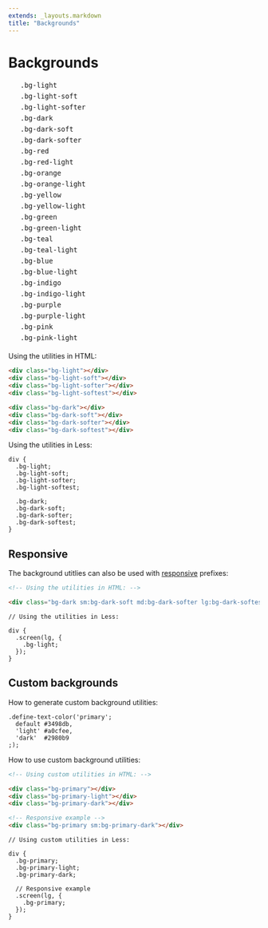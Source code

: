 ```yaml
---
extends: _layouts.markdown
title: "Backgrounds"
---
```


# Backgrounds

<table class="text-sm" style="border-collapse: separate; border-spacing: 0; width: 100%;">
  <tr>
    <td class="w-24 h-12 bg-light border-b border-dark-overlay-softer"></td>
    <td class="border-b border-dark-overlay-softer py-3 px-6" style="vertical-align: middle;"><code>.bg-light</code></td>
  </tr>
  <tr>
    <td class="w-24 h-12 bg-light-soft border-b border-dark-overlay-softer"></td>
    <td class="border-b border-dark-overlay-softer py-3 px-6" style="vertical-align: middle;"><code>.bg-light-soft</code></td>
  </tr>
  <tr>
    <td class="w-24 h-12 bg-light-softer border-b border-dark-overlay-softer"></td>
    <td class="border-b border-dark-overlay-softer py-3 px-6" style="vertical-align: middle;"><code>.bg-light-softer</code></td>
  </tr>
  <tr>
    <td class="w-24 h-12 bg-dark border-b border-dark-overlay-softer"></td>
    <td class="border-b border-dark-overlay-softer py-3 px-6" style="vertical-align: middle;"><code>.bg-dark</code></td>
  </tr>
  <tr>
    <td class="w-24 h-12 bg-dark-soft border-b border-dark-overlay-softer"></td>
    <td class="border-b border-dark-overlay-softer py-3 px-6" style="vertical-align: middle;"><code>.bg-dark-soft</code></td>
  </tr>
  <tr>
    <td class="w-24 h-12 bg-dark-softer border-b border-dark-overlay-softer"></td>
    <td class="border-b border-dark-overlay-softer py-3 px-6" style="vertical-align: middle;"><code>.bg-dark-softer</code></td>
  </tr>
  <tr>
    <td class="w-24 h-12 bg-red border-b border-dark-overlay-softer"></td>
    <td class="border-b border-dark-overlay-softer py-3 px-6" style="vertical-align: middle;"><code>.bg-red</code></td>
  </tr>
  <tr>
    <td class="w-24 h-12 bg-red-light border-b border-dark-overlay-softer"></td>
    <td class="border-b border-dark-overlay-softer py-3 px-6" style="vertical-align: middle;"><code>.bg-red-light</code></td>
  </tr>
  <tr>
    <td class="w-24 h-12 bg-orange border-b border-dark-overlay-softer"></td>
    <td class="border-b border-dark-overlay-softer py-3 px-6" style="vertical-align: middle;"><code>.bg-orange</code></td>
  </tr>
  <tr>
    <td class="w-24 h-12 bg-orange-light border-b border-dark-overlay-softer"></td>
    <td class="border-b border-dark-overlay-softer py-3 px-6" style="vertical-align: middle;"><code>.bg-orange-light</code></td>
  </tr>
  <tr>
    <td class="w-24 h-12 bg-yellow border-b border-dark-overlay-softer"></td>
    <td class="border-b border-dark-overlay-softer py-3 px-6" style="vertical-align: middle;"><code>.bg-yellow</code></td>
  </tr>
  <tr>
    <td class="w-24 h-12 bg-yellow-light border-b border-dark-overlay-softer"></td>
    <td class="border-b border-dark-overlay-softer py-3 px-6" style="vertical-align: middle;"><code>.bg-yellow-light</code></td>
  </tr>
  <tr>
    <td class="w-24 h-12 bg-green border-b border-dark-overlay-softer"></td>
    <td class="border-b border-dark-overlay-softer py-3 px-6" style="vertical-align: middle;"><code>.bg-green</code></td>
  </tr>
  <tr>
    <td class="w-24 h-12 bg-green-light border-b border-dark-overlay-softer"></td>
    <td class="border-b border-dark-overlay-softer py-3 px-6" style="vertical-align: middle;"><code>.bg-green-light</code></td>
  </tr>
  <tr>
    <td class="w-24 h-12 bg-teal border-b border-dark-overlay-softer"></td>
    <td class="border-b border-dark-overlay-softer py-3 px-6" style="vertical-align: middle;"><code>.bg-teal</code></td>
  </tr>
  <tr>
    <td class="w-24 h-12 bg-teal-light border-b border-dark-overlay-softer"></td>
    <td class="border-b border-dark-overlay-softer py-3 px-6" style="vertical-align: middle;"><code>.bg-teal-light</code></td>
  </tr>
  <tr>
    <td class="w-24 h-12 bg-blue border-b border-dark-overlay-softer"></td>
    <td class="border-b border-dark-overlay-softer py-3 px-6" style="vertical-align: middle;"><code>.bg-blue</code></td>
  </tr>
  <tr>
    <td class="w-24 h-12 bg-blue-light border-b border-dark-overlay-softer"></td>
    <td class="border-b border-dark-overlay-softer py-3 px-6" style="vertical-align: middle;"><code>.bg-blue-light</code></td>
  </tr>
  <tr>
    <td class="w-24 h-12 bg-indigo border-b border-dark-overlay-softer"></td>
    <td class="border-b border-dark-overlay-softer py-3 px-6" style="vertical-align: middle;"><code>.bg-indigo</code></td>
  </tr>
  <tr>
    <td class="w-24 h-12 bg-indigo-light border-b border-dark-overlay-softer"></td>
    <td class="border-b border-dark-overlay-softer py-3 px-6" style="vertical-align: middle;"><code>.bg-indigo-light</code></td>
  </tr>
  <tr>
    <td class="w-24 h-12 bg-purple border-b border-dark-overlay-softer"></td>
    <td class="border-b border-dark-overlay-softer py-3 px-6" style="vertical-align: middle;"><code>.bg-purple</code></td>
  </tr>
  <tr>
    <td class="w-24 h-12 bg-purple-light border-b border-dark-overlay-softer"></td>
    <td class="border-b border-dark-overlay-softer py-3 px-6" style="vertical-align: middle;"><code>.bg-purple-light</code></td>
  </tr>
  <tr>
    <td class="w-24 h-12 bg-pink border-b border-dark-overlay-softer"></td>
    <td class="border-b border-dark-overlay-softer py-3 px-6" style="vertical-align: middle;"><code>.bg-pink</code></td>
  </tr>
  <tr>
    <td class="w-24 h-12 bg-pink-light border-b border-dark-overlay-softer"></td>
    <td class="border-b border-dark-overlay-softer py-3 px-6" style="vertical-align: middle;"><code>.bg-pink-light</code></td>
  </tr>
</table>
</table>

Using the utilities in HTML:

```html
<div class="bg-light"></div>
<div class="bg-light-soft"></div>
<div class="bg-light-softer"></div>
<div class="bg-light-softest"></div>

<div class="bg-dark"></div>
<div class="bg-dark-soft"></div>
<div class="bg-dark-softer"></div>
<div class="bg-dark-softest"></div>
```

Using the utilities in Less:

```less
div {
  .bg-light;
  .bg-light-soft;
  .bg-light-softer;
  .bg-light-softest;

  .bg-dark;
  .bg-dark-soft;
  .bg-dark-softer;
  .bg-dark-softest;
}
```

## Responsive

The background utitlies can also be used with <a href="/responsive">responsive</a> prefixes:

```html
<!-- Using the utilities in HTML: -->

<div class="bg-dark sm:bg-dark-soft md:bg-dark-softer lg:bg-dark-softest"></div>
```

```less
// Using the utilities in Less:

div {
  .screen(lg, {
    .bg-light;
  });
}
```


## Custom backgrounds

How to generate custom background utilities:

```less
.define-text-color('primary';
  default #3498db,
  'light' #a0cfee,
  'dark'  #2980b9
;);
```

How to use custom background utilities:

```html
<!-- Using custom utilities in HTML: -->

<div class="bg-primary"></div>
<div class="bg-primary-light"></div>
<div class="bg-primary-dark"></div>

<!-- Responsive example -->
<div class="bg-primary sm:bg-primary-dark"></div>
```

```less
// Using custom utilities in Less:

div {
  .bg-primary;
  .bg-primary-light;
  .bg-primary-dark;

  // Responsive example
  .screen(lg, {
    .bg-primary;
  });
}
```
